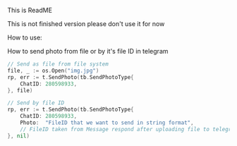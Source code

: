 This is ReadME

This is not finished version please don't use it for now

How to use:

How to send photo from file or by it's file ID in telegram
```go
// Send as file from file system
file, _ := os.Open("img.jpg")
rp, err := t.SendPhoto(tb.SendPhotoType{
	ChatID: 280598933,
}, file)

// Send by file ID
rp, err := t.SendPhoto(tb.SendPhotoType{
	ChatID: 280598933,
	Photo:  "FileID that we want to send in string format",
    // FileID taken from Message respond after uploading file to telegram
}, nil)
```
